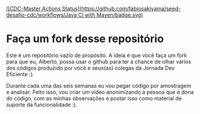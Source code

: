 [![CDC-Master Actions Status](https://github.com/fabiosakiyama/seed-desafio-cdc/workflows/Java CI with Maven/badge.svg)](https://github.com/fabiosakiyama/seed-desafio-cdc/actions)

# Faça um fork desse repositório

Este é um repositório vazio de propósito. A ideia é que você faça um fork para que eu, Alberto, possa usar o github para ter a chance de olhar vários dos códigos produzido por você e seus(as) colegas da Jornada Dev Eficiente :). 

Durante cada uma das seis semanas eu vou pegar código por amostragem e analisar. Feito isso, vou criar um vídeo anonimizando a pessoa que é dona do código, com as minhas observações e postar isso como material de suporte da funcionalidade :). 
